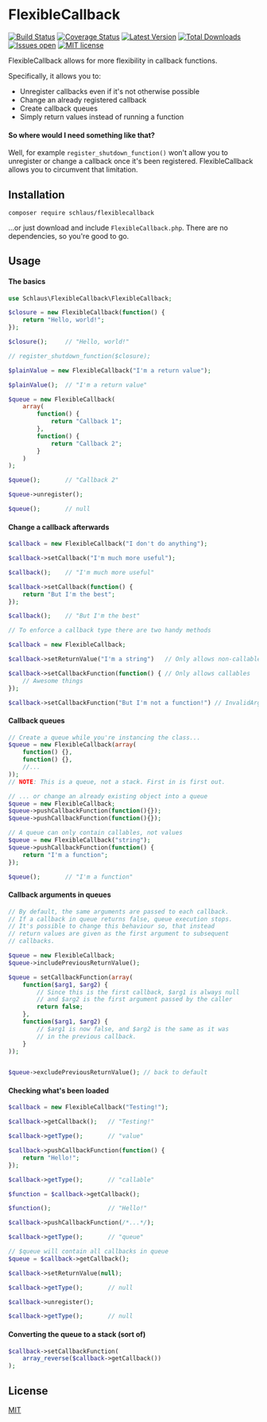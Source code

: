 FlexibleCallback
================

[![Build Status](https://img.shields.io/travis/schlaus/FlexibleCallback.svg?style=flat-square)](https://travis-ci.org/schlaus/FlexibleCallback)
[![Coverage Status](https://img.shields.io/coveralls/schlaus/FlexibleCallback/master.svg?style=flat-square)](https://coveralls.io/r/schlaus/FlexibleCallback?branch=master)
[![Latest Version](https://img.shields.io/github/release/schlaus/FlexibleCallback.svg?style=flat-square)](https://packagist.org/packages/schlaus/flexiblecallback)
[![Total Downloads](https://img.shields.io/packagist/dt/schlaus/FlexibleCallback.svg?style=flat-square)](https://packagist.org/packages/schlaus/flexiblecallback)
[![Issues open](https://img.shields.io/github/issues/schlaus/FlexibleCallback.svg?style=flat-square)](https://github.com/schlaus/FlexibleCallback/issues)
[![MIT license](https://img.shields.io/badge/license-MIT-blue.svg?style=flat-square)](http://schlaus.mit-license.org)

FlexibleCallback allows for more flexibility in callback functions.

Specifically, it allows you to:
* Unregister callbacks even if it's not otherwise possible
* Change an already registered callback
* Create callback queues
* Simply return values instead of running a function

#### So where would I need something like that?

Well, for example `register_shutdown_function()` won't allow you to unregister or change a callback once it's been registered. FlexibleCallback allows you to circumvent that limitation.

Installation
------------
```shel
composer require schlaus/flexiblecallback
```

...or just download and include `FlexibleCallback.php`. There are no dependencies, so you're good to go.

Usage
-----
#### The basics
```php
use Schlaus\FlexibleCallback\FlexibleCallback;

$closure = new FlexibleCallback(function() {
    return "Hello, world!";
});

$closure();     // "Hello, world!"

// register_shutdown_function($closure);

$plainValue = new FlexibleCallback("I'm a return value");

$plainValue();  // "I'm a return value"

$queue = new FlexibleCallback(
    array(
        function() {
            return "Callback 1";
        },
        function() {
            return "Callback 2";
        }
    )
);

$queue();       // "Callback 2"

$queue->unregister();

$queue();       // null
```

#### Change a callback afterwards
```php
$callback = new FlexibleCallback("I don't do anything");

$callback->setCallback("I'm much more useful");

$callback();    // "I'm much more useful"

$callback->setCallback(function() {
    return "But I'm the best";
});

$callback();    // "But I'm the best"

// To enforce a callback type there are two handy methods

$callback = new FlexibleCallback;

$callback->setReturnValue("I'm a string")   // Only allows non-callables

$callback->setCallbackFunction(function() { // Only allows callables
    // Awesome things
});

$callback->setCallbackFunction("But I'm not a function!") // InvalidArgumentException
```

#### Callback queues
```php
// Create a queue while you're instancing the class...
$queue = new FlexibleCallback(array(
    function() {},
    function() {},
    //...
));
// NOTE: This is a queue, not a stack. First in is first out.

// ... or change an already existing object into a queue
$queue = new FlexibleCallback;
$queue->pushCallbackFunction(function(){});
$queue->pushCallbackFunction(function(){});

// A queue can only contain callables, not values
$queue = new FlexibleCallback("string");
$queue->pushCallbackFunction(function() {
    return "I'm a function";
});

$queue();       // "I'm a function"
```

#### Callback arguments in queues
```php
// By default, the same arguments are passed to each callback.
// If a callback in queue returns false, queue execution stops.
// It's possible to change this behaviour so, that instead
// return values are given as the first argument to subsequent
// callbacks.

$queue = new FlexibleCallback;
$queue->includePreviousReturnValue();

$queue = setCallbackFunction(array(
    function($arg1, $arg2) {
        // Since this is the first callback, $arg1 is always null
        // and $arg2 is the first argument passed by the caller
        return false;
    },
    function($arg1, $arg2) {
        // $arg1 is now false, and $arg2 is the same as it was
        // in the previous callback.
    }
));


$queue->excludePreviousReturnValue(); // back to default
```

#### Checking what's been loaded
```php
$callback = new FlexibleCallback("Testing!");

$callback->getCallback();   // "Testing!"

$callback->getType();       // "value"

$callback->pushCallbackFunction(function() {
    return "Hello!";
});

$callback->getType();       // "callable"

$function = $callback->getCallback();

$function();                // "Hello!"

$callback->pushCallbackFunction(/*...*/);

$callback->getType();       // "queue"

// $queue will contain all callbacks in queue
$queue = $callback->getCallback();

$callback->setReturnValue(null);

$callback->getType();       // null

$callback->unregister();

$callback->getType();       // null
```

#### Converting the queue to a stack (sort of)
```php
$callback->setCallbackFunction(
    array_reverse($callback->getCallback())
);
```

License
-------
[MIT](http://schlaus.mit-license.org)
